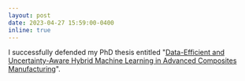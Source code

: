 ```yaml
---
layout: post
date: 2023-04-27 15:59:00-0400
inline: true
---
```


I successfully defended my PhD thesis entitled "[Data-Efficient and Uncertainty-Aware Hybrid Machine Learning in Advanced Composites Manufacturing](https://open.library.ubc.ca/soa/cIRcle/collections/ubctheses/24/items/1.0432643)".

